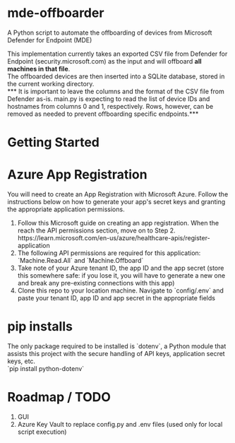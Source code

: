 # mde-offboarder
A Python script to automate the offboarding of devices from Microsoft Defender for Endpoint (MDE)

This implementation currently takes an exported CSV file from Defender for Endpoint (security.microsoft.com) as the input and will offboard <b>all machines in that file</b>.<br>
The offboarded devices are then inserted into a SQLite database, stored in the current working directory.<br>
*** It is important to leave the columns and the format of the CSV file from Defender as-is. main.py is expecting to read the list of device IDs and hostnames from columns 0 and 1, respectively. Rows, however, can be removed as needed to prevent offboarding specific endpoints.***

# Getting Started
<h1>Azure App Registration</h1>
You will need to create an App Registration with Microsoft Azure. Follow the instructions below on how to generate your app's secret keys and granting the appropriate application permissions.
<ol>
<li>Follow this Microsoft guide on creating an app registration. When the reach the API permissions section, move on to Step 2. https://learn.microsoft.com/en-us/azure/healthcare-apis/register-application</li>
<li>The following API permissions are required for this application: `Machine.Read.All` and `Machine.Offboard`</li>
<li>Take note of your Azure tenant ID, the app ID and the app secret (store this somewhere safe: if you lose it, you will have to generate a new one and break any pre-existing connections with this app)</li>
<li>Clone this repo to your location machine. Navigate to `config/.env` and paste your tenant ID, app ID and app secret in the appropriate fields</li>
</ol>
<h1>pip installs</h1>
The only package required to be installed is `dotenv`, a Python module that assists this project with the secure handling of API keys, application secret keys, etc.<br>
&#96;pip install python-dotenv&#96;

# Roadmap / TODO
1.  GUI
2.  Azure Key Vault to replace config.py and .env files (used only for local script execution)
